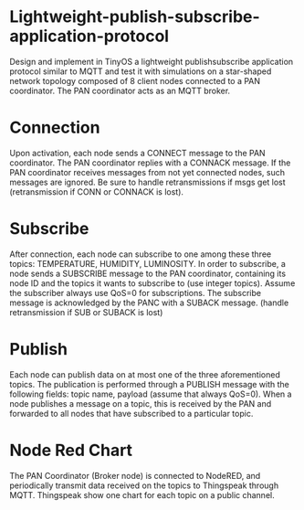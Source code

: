 # Lightweight-publish-subscribe-application-protocol
Design and implement in TinyOS a lightweight publishsubscribe application protocol similar to MQTT and test it with simulations on a star-shaped network topology composed of 8 client nodes connected to a PAN coordinator. The PAN coordinator acts as an MQTT broker. 

# Connection
Upon activation, each node sends a CONNECT message
to the PAN coordinator. The PAN coordinator replies with a CONNACK message. If the PAN coordinator receives messages from not
yet connected nodes, such messages are ignored. Be sure to handle retransmissions if msgs get lost (retransmission if CONN or CONNACK
is lost).

# Subscribe 
After connection, each node can subscribe to one among
these three topics: TEMPERATURE, HUMIDITY, LUMINOSITY. In
order to subscribe, a node sends a SUBSCRIBE message to the PAN
coordinator, containing its node ID and the topics it wants to subscribe
to (use integer topics). Assume the subscriber always use QoS=0 for
subscriptions. The subscribe message is acknowledged by the PANC
with a SUBACK message. (handle retransmission if SUB or SUBACK
is lost)

# Publish 
Each node can publish data on at most one of the three aforementioned topics. The publication is performed through a PUBLISH
message with the following fields: topic name, payload (assume that
always QoS=0). When a node publishes a message on a topic, this is
received by the PAN and forwarded to all nodes that have subscribed
to a particular topic.

# Node Red Chart
The PAN Coordinator (Broker node) is connected to NodeRED, and periodically transmit data received on the topics to Thingspeak through MQTT. 
Thingspeak show one chart for each topic on a public channel.

